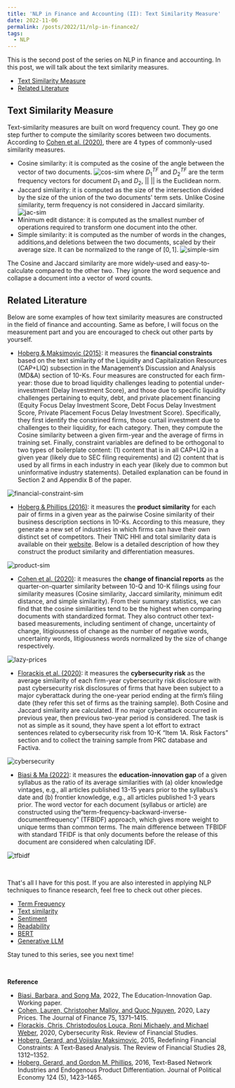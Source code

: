 ```yaml
---
title: 'NLP in Finance and Accounting (II): Text Similarity Measure'
date: 2022-11-06
permalink: /posts/2022/11/nlp-in-finance2/
tags:
  - NLP
---
```


This is the second post of the series on NLP in finance and accounting. In this post, we will talk about the text similarity measures.
- [Text Similarity Measure](#text-similarity-measure)
- [Related Literature](#related-literature)


## Text Similarity Measure
Text-similarity measures are built on word frequency count. They go one step further to compute the similarity scores between two documents. According to [Cohen et al. (2020)](https://onlinelibrary.wiley.com/doi/abs/10.1111/jofi.12885), there are 4 types of commonly-used similarity measures.
- Cosine similarity: it is computed as the cosine of the angle between the vector of two documents.
![cos-sim](/images/blog/2022-10-23-nlp-finance/cos-sim.png)
where $D_{1}^{TF}$ and $D_{2}^{TF}$ are the term frequency vectors for document $D_{1}$ and $D_{2}$, $||\ ||$ is the Euclidean norm.
- Jaccard similarity: it is computed as the size of the intersection divided by the size of the union of the two documents' term sets. Unlike Cosine similarity, term frequency is not considered in Jaccard similarity.
![jac-sim](/images/blog/2022-10-23-nlp-finance/jac-sim.png)
- Minimum edit distance: it is computed as the smallest number of operations required to transform one document into the other.
- Simple similarity: it is computed as the number of words in the changes, additions,and deletions between the two documents, scaled by their average size. It can be normalized to the range of $[0,1]$.
![simple-sim](/images/blog/2022-10-23-nlp-finance/simple-sim.png)

The Cosine and Jaccard similarity are more widely-used and easy-to-calculate compared to the other two. They ignore the word sequence and collapse a document into a vector of word counts.

## Related Literature
Below are some examples of how text similarity measures are constructed in the field of finance and accounting. Same as before, I will focus on the measurement part and you are encouraged to check out other parts by yourself.
- [Hoberg & Maksimovic (2015)](https://academic.oup.com/rfs/article-abstract/28/5/1312/1867105?redirectedFrom=fulltext): it measures the **financial constraints** based on the text similarity of the Liquidity and Capitalization Resources (CAP+LIQ) subsection in the Management’s Discussion and Analysis (MD&A) section of 10-Ks. Four measures are constructed for each firm-year: those due to broad liquidity challenges leading to potential under-investment (Delay Investment Score), and those due to specific liquidity challenges pertaining to equity, debt, and private placement financing (Equity Focus Delay Investment Score, Debt Focus Delay Investment Score, Private Placement Focus Delay Investment Score). Specifically, they first identify the constrined firms, those curtail investment due to challenges to their liquidity, for each category. Then, they compute the Cosine similarity between a given firm-year and the average of firms in training set. Finally, constraint variables are defined to be orthogonal to two types of boilerplate content: (1) content that is in all CAP+LIQ in a given year (likely due to SEC filing requirements) and (2) content that is used by all firms in each industry in each year (likely due to common but uninformative industry statements). Detailed explanation can be found in Section 2 and Appendix B of the paper.

![financial-constraint-sim](/images/blog/2022-10-23-nlp-finance/financial-constraint-sim.png)
  
- [Hoberg & Phillips (2016)](https://www.journals.uchicago.edu/doi/abs/10.1086/688176?journalCode=jpe): it measures the **product similarity** for each pair of firms in a given year as the pairwise Cosine similarity of their business description sections in 10-Ks. According to this measure, they generate a new set of industries in which firms can have their own distinct set of competitors. Their TNIC HHI and total similarity data is available on their [website](https://hobergphillips.tuck.dartmouth.edu/industryconcen.htm). Below is a detailed description of how they construct the product similarity and differentiation measures.

![product-sim](/images/blog/2022-10-23-nlp-finance/product-sim.png)

- [Cohen et al. (2020)](https://onlinelibrary.wiley.com/doi/abs/10.1111/jofi.12885): it measures the **change of financial reports** as the quarter-on-quarter similarity between 10-Q and 10-K filings using four similarity measures (Cosine similarity, Jaccard similarity, minimum edit distance, and simple similarity). From their summary statistics, we can find that the cosine similarities tend to be the highest when comparing documents with standardized format. They also contruct other text-based measurements, including sentiment of change, uncertainty of change, litigiousness of change as the number of negative words, uncertainty words, litigiousness words normalized by the size of change respectively.

![lazy-prices](/images/blog/2022-10-23-nlp-finance/lazy-prices.png)

- [Florackis et al. (2020)](https://papers.ssrn.com/sol3/papers.cfm?abstract_id=3725130): it measures the **cybersecurity risk** as the average similarity of each firm-year cybersecurity risk disclosure with past cybersecurity risk disclosures of firms that have been subject to a major cyberattack during the one-year period ending at the firm’s filing date (they refer this set of firms as the training sample). Both Cosine and Jaccard similarity are calculated. If no major cyberattack occurred in previous year, then previous two-year period is considered. The task is not as simple as it sound, they have spent a lot effort to extract sentences related to cybersecurity risk from 10-K “Item 1A. Risk Factors” section and to collect the training sample from PRC database and Factiva.

![cybersecurity](/images/blog/2022-10-23-nlp-finance/cybersecurity.png)

- [Biasi & Ma (2022)](https://papers.ssrn.com/sol3/papers.cfm?abstract_id=4072258): it measures the **education-innovation gap** of a given syllabus as the ratio of its average similarities with (a) older knowledge vintages, e.g., all articles published 13-15 years prior to the syllabus’s date and (b) frontier knowledge, e.g., all articles published 1-3 years prior. The word vector for each document (syllabus or article) are constructed using the“term-frequency-backward-inverse-documentfrequency” (TFBIDF) approach, which gives more weight to unique terms than common terms. The main difference between TFBIDF with standard TFIDF is that only documents before the release of this document are considered when calculating IDF.

![tfbidf](/images/blog/2022-10-23-nlp-finance/tfbidf.png)

<br>

That's all I have for this post. If you are also interested in applying NLP techniques to finance research, feel free to check out other pieces.
- [Term Frequency](/posts/2022/10/nlp-in-finance1/)
- [Text similarity](/posts/2022/11/nlp-in-finance2/)
- [Sentiment](/posts/2022/11/nlp-in-finance3/)
- [Readability](/posts/2022/11/nlp-in-finance4/)
- [BERT](/posts/2022/11/nlp-in-finance5/)
- [Generative LLM](/posts/2024/04/nlp-in-finance6/)

Stay tuned to this series, see you next time!

<br>

**Reference**
- [Biasi, Barbara, and Song Ma](https://papers.ssrn.com/sol3/papers.cfm?abstract_id=4072258), 2022, The Education-Innovation Gap. Working paper.
- [Cohen, Lauren, Christopher Malloy, and Quoc Nguyen](https://onlinelibrary.wiley.com/doi/abs/10.1111/jofi.12885), 2020, Lazy Prices. The Journal of Finance 75, 1371–1415.
- [Florackis, Chris, Christodoulos Louca, Roni Michaely, and Michael Weber](https://papers.ssrn.com/sol3/papers.cfm?abstract_id=3725130), 2020, Cybersecurity Risk. Review of Financial Studies.
- [Hoberg, Gerard, and Vojislav Maksimovic](https://academic.oup.com/rfs/article-abstract/28/5/1312/1867105?redirectedFrom=fulltext), 2015, Redefining Financial Constraints: A Text-Based Analysis. The Review of Financial Studies 28, 1312–1352.
- [Hoberg, Gerard, and Gordon M. Phillips](https://www.journals.uchicago.edu/doi/abs/10.1086/688176?journalCode=jpe), 2016, Text-Based Network Industries and Endogenous Product Differentiation. Journal of Political Economy 124 (5), 1423–1465.